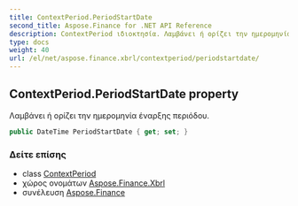 ```yaml
---
title: ContextPeriod.PeriodStartDate
second_title: Aspose.Finance for .NET API Reference
description: ContextPeriod ιδιοκτησία. Λαμβάνει ή ορίζει την ημερομηνία έναρξης περιόδου.
type: docs
weight: 40
url: /el/net/aspose.finance.xbrl/contextperiod/periodstartdate/
---
```

## ContextPeriod.PeriodStartDate property

Λαμβάνει ή ορίζει την ημερομηνία έναρξης περιόδου.

```csharp
public DateTime PeriodStartDate { get; set; }
```

### Δείτε επίσης

* class [ContextPeriod](../)
* χώρος ονομάτων [Aspose.Finance.Xbrl](../../contextperiod/)
* συνέλευση [Aspose.Finance](../../../)


